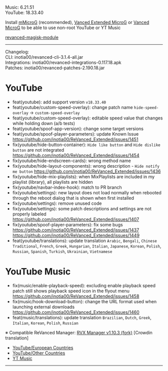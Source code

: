 Music: 6.21.51  
YouTube: 18.33.40  


Install [mMicroG](https://github.com/inotia00/mMicroG/releases) (recommended), [Vanced Extended MicroG](https://github.com/inotia00/VancedMicroG/releases) or [Vanced MicroG](https://github.com/TeamVanced/VancedMicroG/releases) to be able to use non-root YouTube or YT Music  

[revanced-magisk-module](https://github.com/j-hc/revanced-magisk-module)  

---
Changelog:  
CLI: inotia00/revanced-cli-3.1.4-all.jar  
Integrations: inotia00/revanced-integrations-0.117.18.apk  
Patches: inotia00/revanced-patches-2.190.18.jar  

YouTube
==
- feat(youtube): add support version `v18.33.40`
- feat(youtube/custom-speed-overlay): change patch name `hide-speed-overlay` → `custom-speed-overlay`
- feat(youtube/custom-speed-overlay): editable speed value that changes while holding down (a/b tests)
- feat(youtube/spoof-app-version): change some target versions
- feat(youtube/spoof-player-parameters): update Known Issue https://github.com/inotia00/ReVanced_Extended/issues/1451
- fix(youtube/hide-button-container): `Hide like button` and `Hide dislike button` are not integrated https://github.com/inotia00/ReVanced_Extended/issues/1454
- fix(youtube/hide-endscreen-cards): wrong method name
- fix(youtube/hide-layout-components): wrong description - `Hide notify me button` https://github.com/inotia00/ReVanced_Extended/issues/1436
- fix(youtube/hide-mix-playlists): when MixPlaylists are included in my playlist (library), all playlists are hidden
- fix(youtube/navbar-index-hook): match to PR branch
- fix(youtube/settings): new layout does not load normally when rebooted through the reboot dialog that is shown when first installed
- fix(youtube/settings): remove unused code
- fix(youtube/settings): some patch descriptions and settings are not properly labeled https://github.com/inotia00/ReVanced_Extended/issues/1407
- fix(youtube/spoof-player-parameters): fix some bugs https://github.com/inotia00/ReVanced_Extended/issues/1437 https://github.com/inotia00/ReVanced_Extended/issues/1449 
- feat(youtube/translations): update translation
`Arabic`, `Bengali`, `Chinese Traditional`, `French`, `Greek`, `Hungarian`, `Italian`, `Japanese`, `Korean`, `Polish`, `Russian`, `Spanish`, `Turkish`, `Ukrainian`, `Vietnamese`


YouTube Music
==
- fix(music/enable-playback-speed): excluding enable playback speed patch still shows playback speed icon in the flyout menu https://github.com/inotia00/ReVanced_Extended/issues/1458
- fix(music/hook-download-button): change the URL format used when launching external downloads https://github.com/inotia00/ReVanced_Extended/issues/1460
- feat(music/translations): update translation
`Brazilian`, `Dutch`, `Greek`, `Italian`, `Korean`, `Polish`, `Russian`


※ Compatible ReVanced Manager: [RVX Manager v1.10.3 (fork)](https://github.com/inotia00/revanced-manager/releases/tag/v1.10.3)
[Crowdin translation]
- [YouTube/European Countries](https://crowdin.com/project/revancedextendedeu)
- [YouTube/Other Countries](https://crowdin.com/project/revancedextended)
- [YT Music](https://crowdin.com/project/revanced-music-extended)

---  
